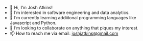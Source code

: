 - 👋 Hi, I’m Josh Atkins!
- 👀 I’m interested in software engineering and data analytics.
- 🌱 I’m currently learning addiitonal programming languages like Javascript and Python.
- 💞️ I’m looking to collaborate on anything that piques my interest.
- 📫 How to reach me via email: joshjatkins@gmail.com

<!---
joshjatkins/joshjatkins is a ✨ special ✨ repository because its `README.md` (this file) appears on your GitHub profile.
You can click the Preview link to take a look at your changes.
--->
